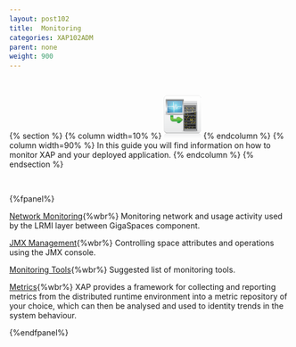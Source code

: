 ```yaml
---
layout: post102
title:  Monitoring
categories: XAP102ADM
parent: none
weight: 900
---
```


<br>

{% section %}
 {% column width=10% %}
 ![counter-logo.jpg](/attachment_files/subject/monitoring.png)
 {% endcolumn %}
 {% column width=90% %}
 In this guide you will find information on how to monitor XAP and your deployed application.
 {% endcolumn %}
 {% endsection %}

<br>

{%fpanel%}

[Network Monitoring](./monitoring-network-activity.html){%wbr%}
Monitoring network and usage activity used by the LRMI layer between GigaSpaces component.


[JMX Management](./space-jmx-management.html){%wbr%}
Controlling space attributes and operations using the JMX console.


[Monitoring Tools](./suggested-monitoring-tools.html){%wbr%}
Suggested list of monitoring tools.

[Metrics](./metrics-overview.html){%wbr%}
XAP provides a framework for collecting and reporting metrics from the distributed runtime environment into a metric repository of your choice, which can then be analysed and used to identity trends in the system behaviour.

{%endfpanel%}


